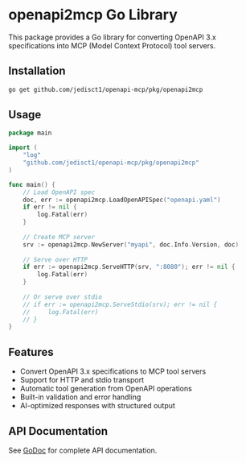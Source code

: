 # openapi2mcp Go Library

This package provides a Go library for converting OpenAPI 3.x specifications into MCP (Model Context Protocol) tool servers.

## Installation

```bash
go get github.com/jedisct1/openapi-mcp/pkg/openapi2mcp
```

## Usage

```go
package main

import (
	"log"
	"github.com/jedisct1/openapi-mcp/pkg/openapi2mcp"
)

func main() {
	// Load OpenAPI spec
	doc, err := openapi2mcp.LoadOpenAPISpec("openapi.yaml")
	if err != nil {
		log.Fatal(err)
	}
	
	// Create MCP server
	srv := openapi2mcp.NewServer("myapi", doc.Info.Version, doc)
	
	// Serve over HTTP
	if err := openapi2mcp.ServeHTTP(srv, ":8080"); err != nil {
		log.Fatal(err)
	}
	
	// Or serve over stdio
	// if err := openapi2mcp.ServeStdio(srv); err != nil {
	//     log.Fatal(err)
	// }
}
```

## Features

- Convert OpenAPI 3.x specifications to MCP tool servers
- Support for HTTP and stdio transport
- Automatic tool generation from OpenAPI operations
- Built-in validation and error handling
- AI-optimized responses with structured output

## API Documentation

See [GoDoc](https://pkg.go.dev/github.com/jedisct1/openapi-mcp/pkg/openapi2mcp) for complete API documentation. 

